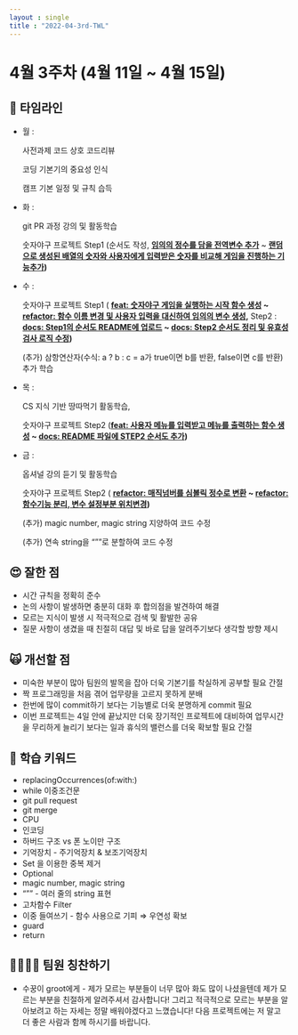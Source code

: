 ```yaml
---
layout : single
title : "2022-04-3rd-TWL"
---
```



# 4월 3주차 (4월 11일 ~ 4월 15일)

## 🧩 타임라인

- 월  :
    
    사전과제 코드 상호 코드리뷰
    
    코딩 기본기의 중요성 인식
    
    캠프 기본 일정 및 규칙 습득
    
- 화 :
    
    git PR 과정 강의 및 활동학습
    
    숫자야구 프로젝트 Step1 (순서도 작성, **[임의의 정수를 담을 전역변수 추가](https://github.com/Jeon-Minsu/ios-number-baseball/commit/37a692aa8017c336236a390b1be37009132b80c4)** ~ **[랜덤으로 생성된 배열의 숫자와 사용자에게 입력받은 숫자를 비교해 게임을 진행하는 기능추가](https://github.com/Jeon-Minsu/ios-number-baseball/commit/8a2d795344a2f9b1944031c61e0a91c184287177))**
    
- 수 :
    
    숫자야구 프로젝트 Step1 ( **[feat: 숫자야구 게임을 실행하는 시작 함수 생성](https://github.com/Jeon-Minsu/ios-number-baseball/commit/aaf7afce543873c9ea36ded52a760758a40e631a) ~ [refactor: 함수 이름 변경 및 사용자 입력을 대신하여 임의의 변수 생성](https://github.com/Jeon-Minsu/ios-number-baseball/commit/936662731b9de3c8cbe3800b97603c4a4d6c1c20),** Step2 : **[docs: Step1의 순서도 README에 업로드](https://github.com/Jeon-Minsu/ios-number-baseball/commit/1991f629bc4a05c7bbee0dd42da841933ee8747c) ~ [docs: Step2 순서도 정리 및 유효성 검사 로직 수정](https://github.com/Jeon-Minsu/ios-number-baseball/commit/6dadd8869354ea3c197e6631629a96f6341cb804))**
    
    (추가) 삼항연산자(수식: a ? b : c = a가 true이면 b를 반환, false이면 c를 반환) 추가 학습
    
- 목 :
    
    CS 지식 기반 땅따먹기 활동학습, 
    
    숫자야구 프로젝트 Step2 (**[feat: 사용자 메뉴를 입력받고 메뉴를 출력하는 함수 생성](https://github.com/Jeon-Minsu/ios-number-baseball/commit/a064cac8d3cc53702ed7da924def32eb50c0a815) ~ [docs: README 파일에 STEP2 순서도 추가](https://github.com/Jeon-Minsu/ios-number-baseball/commit/62f8e0ea629a853338054c8f248442580ead796a))**
    
- 금 :
    
    옵셔널 강의 듣기 및 활동학습
    
    숫자야구 프로젝트  Step2 ( **[refactor: 매직넘버를 심볼릭 정수로 변환](https://github.com/Jeon-Minsu/ios-number-baseball/commit/12f8c7deb3959cdb8428d808ec1531832d8f0815) ~ [refactor: 함수기능 분리, 변수 설정부분 위치변경](https://github.com/Jeon-Minsu/ios-number-baseball/commit/18cba60ca102c8e31b4a82148251dd4fff769371))**
    
    (추가) magic number, magic string 지양하여 코드 수정
    
    (추가) 연속 string을 “””로 분할하여 코드 수정
    

## 😍 잘한 점

- 시간 규칙을 정확히 준수
- 논의 사항이 발생하면 충분히 대화 후 합의점을 발견하여 해결
- 모르는 지식이 발생 시 적극적으로 검색 및 활발한 공유
- 질문 사항이 생겼을 때 친절히 대답 및 바로 답을 알려주기보다 생각할 방향 제시

## 🙀 개선할 점

- 미숙한 부분이 많아 팀원의 발목을 잡아 더욱 기본기를 착실하게 공부할 필요 간절
- 짝 프로그래밍을 처음 겪어 업무량을 고르지 못하게 분배
- 한번에 많이 commit하기 보다는 기능별로 더욱 분명하게 commit 필요
- 이번 프로젝트는 4일 안에 끝났지만 더욱 장기적인 프로젝트에 대비하여 업무시간을 무리하게 늘리기 보다는 일과 휴식의 밸런스를 더욱 확보할 필요 간절

## 💫 학습 키워드

- replacingOccurrences(of:with:)
- while 이중조건문
- git pull request
- git merge
- CPU
- 인코딩
- 하버드 구조 vs 폰 노이만 구조
- 기억장치 - 주기억장치 & 보조기억장치
- Set 을 이용한 중복 제거
- Optional
- magic number, magic string
- “”” - 여러 줄의 string 표현
- 고차함수 Filter
- 이중 들여쓰기 - 함수 사용으로 기피 ⇒ 우연성 확보
- guard
- return

## 👩‍👩‍👧‍👧 팀원 칭찬하기

- 수꿍이 groot에게 - 제가 모르는 부분들이 너무 많아 화도 많이 나셨을텐데 제가 모르는 부분을 친절하게 알려주셔서 감사합니다! 그리고 적극적으로 모르는 부분을 알아보려고 하는 자세는 정말 배워야겠다고 느꼈습니다! 다음 프로젝트에는 저 말고 더 좋은 사람과 함께 하시기를 바랍니다.
